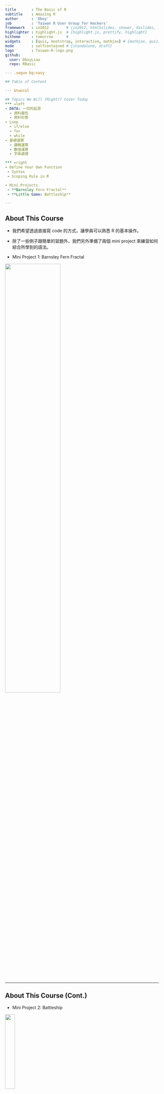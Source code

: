 ```yaml
---
title       : The Basic of R
subtitle    : Amazing R
author      : 'Dboy'
job         : 'Taiwan R User Group for Hackers'
framework   : io2012        # {io2012, html5slides, shower, dzslides, ...}
highlighter : highlight.js  # {highlight.js, prettify, highlight}
hitheme     : tomorrow      # 
widgets     : [quiz, bootstrap, interactive, mathjax] # {mathjax, quiz, bootstrap}
mode        : selfcontained # {standalone, draft}
logo        : Taiwan-R-logo.png
github:
  user: DboyLiao
  repo: RBasic

--- .segue bg:navy

## Table of Content

--- &twocol

## Topics We Will (Might?) Cover Today
*** =left
- DATA: 一切的起源
  - 資料屬性
  - 資料形態
- Loop
  - if/else
  - for
  - while
- 基礎運算
  - 邏輯運算
  - 數值運算
  - 字串處理

*** =right
- Define Your Own Function
 - Syntex
 - Scoping Rule in R

- Mini Projects
 - **Barnsley Fern Fractal**
 - **Little Game: Battleship**

---
```


## About This Course

- 我們希望透過直接寫 code 的方式，讓學員可以熟悉 R 的基本操作。

- 除了一些例子跟簡單的習題外，我們另外準備了兩個 mini project 來練習如何綜合所學到的語法。

- Mini Project 1: Barnsley Fern Fractal

<img src="assets/img/Barnsley.gif" height="60%" width="60%" />

--- 

## About This Course (Cont.)

- Mini Project 2: Battleship

<img src="assets/img/battle_ship.gif" height="25%" width="25%" />

---

## Learning Pace

- 如果你沒什麼程式經驗，那可以跟著講解的進度一步一步來。

- 如果你本身已經有一些程式經驗，只是需要練習語法，強烈建議直接跳到後面去。
> 1. 為達到最大的練習量，兩個 mini project 希望都**不要**使用我們提供之模板。
> 2. 如果碰到什麼問題，基本上往前面找應該都能找到需要的方法。
> 3. Go Go Go!!

---

## Before We Start
It is good to have some handy commands at hands.
- rm() / ls()
  - rm(list = ls()): clear all objects in Global Enviroment.
- getwd() / setwd()
- memory.size() / memory.limit(): This is for **Windows user only**.
- ? : The helper function.
- class()
- names()

--- .segue bg:navy

## Data: Where the Story Begins

--- &twocol

## DATA: 一切的起源
*** =left
以資料屬性來分：
- Character (字串)
- Integer (整數)
- Numeric (雙浮點數 / 實數)
- Logical (邏輯值)
- Complex (複數)

*** =right
以資料形態來分：
- 一般變數
- Vector
- Matrix (Array)
- Factor and Data Frame

---

## 基本賦值語法

```r
(x <- "R is easy to learn!")
(y <- 3)
(z <- pi)
(k <- 1 + (0+2i))
```

```
## [1] "R is easy to learn!"
```

```
## [1] 3
```

```
## [1] 3.142
```

```
## [1] 1+2i
```



---

## Logical


```r
bol1 <- T
bol2 <- TRUE
bol3 <- F
bol1 == bol2
```

[1] TRUE

```r
bol1 & bol2
```

[1] TRUE

```r
bol3 | 4 > 5
```

[1] FALSE


---

## Logical (續)


```r
4 > 2
```

[1] TRUE

```r
1 >= 2
```

[1] FALSE

```r
"Dboy" == "Dboy"
```

[1] TRUE

```r
a <- NA
a == NA  # 要用 is.na(a) 才會回傳 TRUE。(另外還有 is.nan)
```

[1] NA


---

## If Loop

### if / else
Syntex:

    if (condition_1){
        #Do something here....
    } else if (conditon_2){
        #Do something here
    } else {
        #Do something here
    }


Note: **else if** and **else** are optional.

---

## If Loop (Cont.)

Exercise:

1. 定義一個變數 value，並隨意給予一個數值。

2. 寫個 **if**/**else if**/**else** 迴圈:

   1. 若 value > 100 或 < -100，執行 print('Extreme')。
   
   2. 若 value <= 60 且 value >= 40，執行 print('Median')。
   
   3. 其餘狀況，執行 print('Normal')

--- 

## Coding Style for If Loop

以下 2 個片段的 code 是等價的，但我們最推薦第一種寫法。


```r
value <- 5
if (value > 4) {
    print("The value is greater than 4")
} else if (2 < value & value <= 4) {
    print("The value is greater than 2 and no greater than 4.")
} else {
    print("The value is no greater than 2.")
}
```


---

## Coding Style for If Loop (Cont.)

    value <- 5
    {
            if (value > 4)
                    print('The value is greater than 4')
            else if (2 < value & value <= 4)
                    print('The value is greater than 2 and no greater than 4.')
            else
                    print('The value is no greater than 2.')
    }

> 1. 當然，如果你是 Python 的重度愛好者，要寫成這樣我也不反對啦~(攤手)
> 2. 我自己是覺得第一種比較好看!(自以為狀態啟動)
> 3. 特別注意到的是，如果把 { } 去掉，程式會出錯喔!(不一定不能跑，但有可能是錯的)

---

## For Loop

### Syntex:

    for (iterator){
        #Do something here....
    } 

### Example: 土炮 sum()


```r
# 從 1 加到 10
final_result <- 0
for (i in 1:10) {
    final_result <- final_result + i
}
(final_result)
```

```
## [1] 55
```


---

## While Loop

### Syntex:

    while (condition_1){
        #Do something here....
    } 

### Example:


    while (T){
            handsome <- readline('Are you handsome? ')
            if (handsome == 'yes'){
                    print('Really....!?')
            } else {
                    print('Now we are talking.')
                    break
            }
    }


---

## While Loop (Cont.)

<img src="assets/img/while.gif" height="60%" width="60%" />

--- .segue bg:navy

## Vector, Matrix, Factor and Data Frame

---

## **Funtime**

```r
mix_vec1 <- c("a", 2)
mix_vec2 <- c(2, T)
```

猜看看結果會如何?

(c()為 R 中建立向量的內建函式)

> 1. [1] "a" "2"
> 2. [1] 2 1
> 3. Why??

---

## Vector

- c(): concatenation function

- 範例：


```r
vec1 <- c(1, 2, 3)
vec2 <- c("a", "b", "c")
```


- vector 中所有元素都必須是同一種資料屬性。

- Named Vector:


```r
Bob <- c(age = 27, height = 187, weight = 80)
Bob
```

```
##    age height weight 
##     27    187     80
```


---

## Relating Methods (Vector)
- length(): 
  - 語法: **length(my_vec)**
  - 傳回 my_vect 的長度
- +, -, *, /:
  - 語法: **my_vec + other_vec**
  - 注意: R 中所有運算皆向量化。(element by element operation)
- names():
 - 語法: **names(my_vec)**
 - 傳回 my_vec 各維度的名字。
- []:
 - 語法: **my_vec[index]**
 - 傳回 my_vec 的第 index 個元素。


---

## Examples


```r
vec1 <- c(1, 2, 3)
vec2 <- c(4, 5, 6)
vec1 + vec2
vec1 - vec2
vec1 * vec2
vec1[1] + vec2[3]
```

```
## [1] 5 7 9
```

```
## [1] -3 -3 -3
```

```
## [1]  4 10 18
```

```
## [1] 7
```


---

## Examples (Cont.)


```r
names(Bob)
Bob["age"]  # reference by name.
```

```
## [1] "age"    "height" "weight"
```

```
## age 
##  27
```



---

## Matrix

- 語法: **matrix(elements, norw, ncol, by.row = T)**
- 例子: 

```r
My_matrix1 <- matrix(c(1, 2, 3, 4), 2, 2)
My_matrix2 <- matrix(c(1, 2, 3, 4), 2, 2, byrow = T)
My_matrix1
My_matrix2
```

```
##      [,1] [,2]
## [1,]    1    3
## [2,]    2    4
```

```
##      [,1] [,2]
## [1,]    1    2
## [2,]    3    4
```


---

## Basic Operations on Matrix

- **+, -, *, /**
- 例子:

```r
My_matrix1 + My_matrix2
```

```
##      [,1] [,2]
## [1,]    2    5
## [2,]    5    8
```

```r
My_matrix1 * My_matrix2
```

```
##      [,1] [,2]
## [1,]    1    6
## [2,]    6   16
```


---

## Basic Operation on Matrix (Cont.)

- **%*%**: Matrix Mulplication
- **t()**: Transpose
- 例子:

```r
my_vec <- matrix(c(1, 2), ncol = 1)  ## 為什麼不用c()?
My_matrix1 %*% my_vec
```

```
##      [,1]
## [1,]    7
## [2,]   10
```

```r
My_matrix1 %*% t(my_vec)
```

```
## Error: 非調和引數
```


---

## Basic Operation on Matrix (Cont.)

- **dim()**: Dimension
- 例子:

```r
dim(My_matrix1)
```

```
## [1] 2 2
```


> 1. 記得常常確認矩陣的維度。

> 2. 尤其是在做複雜的模型時，維度是個非常好的指標。

> 3. 譬如說 Neural Network 的 back-propagation。


---

## Factor and Data Frame

- R 中有很多內建資料庫，其中包括你不可以不知道的 iris 資料庫。

- 用法也很簡單，只要輸入以下指令：


```r
data(iris)
```



1. 可以把 data frame 想像成以 factor 為直欄堆疊起來的資料形態。

2. names(iris) 將可以看到 iris 所有欄位的名字。

3. 我說他是 factor 疊起來的東西你就信了嗎? Try it yourself!


```r
Species <- iris[, "Species"]
class(Species)  # R 會告訴你他是個 factor。
Species2 <- as.numeric(Species)  # 直接把 factor 轉成 numeric 向量。
Species2
# 你覺得上面這行 code 會跑出什麼呢? 試試看吧!
```


---

## Useful Function for Data Frame

給定一個名叫 data 的 data frame

- names(data): 傳回 data 的所有欄位名稱。

- nrow(data)/ncol(data): 傳回 data 的列 / 行數目。

- head(data, n)/tail(data, n)/View(data)

- which(exp)

- sort/order

- max/min

- rbind/cbind: merge different data frames

---

## Examples: iris


```r
nrow(iris)  # 顯示 iris 的列數
ncol(iris)  # 顯示 iris 的行數
dim(iris)  # 顯示 iris 的行、列數
names(iris)  # 顯示 iris 的欄位名稱
```

```
## [1] 150
```

```
## [1] 5
```

```
## [1] 150   5
```

```
## [1] "Sepal.Length" "Sepal.Width"  "Petal.Length" "Petal.Width" 
## [5] "Species"
```


---

## Examples: iris (Cont.)


```r
head(iris, n = 10)  # 顯示 iris 前 10 筆資料 (預設為 6 筆)
```

```
##    Sepal.Length Sepal.Width Petal.Length Petal.Width Species
## 1           5.1         3.5          1.4         0.2  setosa
## 2           4.9         3.0          1.4         0.2  setosa
## 3           4.7         3.2          1.3         0.2  setosa
## 4           4.6         3.1          1.5         0.2  setosa
## 5           5.0         3.6          1.4         0.2  setosa
## 6           5.4         3.9          1.7         0.4  setosa
## 7           4.6         3.4          1.4         0.3  setosa
## 8           5.0         3.4          1.5         0.2  setosa
## 9           4.4         2.9          1.4         0.2  setosa
## 10          4.9         3.1          1.5         0.1  setosa
```


---

## Examples: iris (Cont.)


```r
tail(iris, n = 10)  # 顯示 iris 後 10 筆資料 (預設為 6 筆)
```

```
##     Sepal.Length Sepal.Width Petal.Length Petal.Width   Species
## 141          6.7         3.1          5.6         2.4 virginica
## 142          6.9         3.1          5.1         2.3 virginica
## 143          5.8         2.7          5.1         1.9 virginica
## 144          6.8         3.2          5.9         2.3 virginica
## 145          6.7         3.3          5.7         2.5 virginica
## 146          6.7         3.0          5.2         2.3 virginica
## 147          6.3         2.5          5.0         1.9 virginica
## 148          6.5         3.0          5.2         2.0 virginica
## 149          6.2         3.4          5.4         2.3 virginica
## 150          5.9         3.0          5.1         1.8 virginica
```


---

## Examples: iris (Cont.)


```r
ind1 <- which(iris[, "Sepal.Length"] >= 6.5 & iris[, "Species"] == "virginica")
class(ind1)
iris1 <- iris[ind1, ]
head(iris1)
```

```
## [1] "integer"
```

```
##     Sepal.Length Sepal.Width Petal.Length Petal.Width   Species
## 103          7.1         3.0          5.9         2.1 virginica
## 105          6.5         3.0          5.8         2.2 virginica
## 106          7.6         3.0          6.6         2.1 virginica
## 108          7.3         2.9          6.3         1.8 virginica
## 109          6.7         2.5          5.8         1.8 virginica
## 110          7.2         3.6          6.1         2.5 virginica
```


---

## Examples: iris (Cont.)


```r
ind2 <- which(iris[, "Sepal.Length"] < 5.8 & iris[, "Species"] == "setosa")
iris2 <- iris[ind2, ]
head(iris2)
```

```
##   Sepal.Length Sepal.Width Petal.Length Petal.Width Species
## 1          5.1         3.5          1.4         0.2  setosa
## 2          4.9         3.0          1.4         0.2  setosa
## 3          4.7         3.2          1.3         0.2  setosa
## 4          4.6         3.1          1.5         0.2  setosa
## 5          5.0         3.6          1.4         0.2  setosa
## 6          5.4         3.9          1.7         0.4  setosa
```


---

## Examples: iris (Cont.)


```r
iris3 <- rbind(iris1, iris2)
head(iris3)
```

```
##     Sepal.Length Sepal.Width Petal.Length Petal.Width   Species
## 103          7.1         3.0          5.9         2.1 virginica
## 105          6.5         3.0          5.8         2.2 virginica
## 106          7.6         3.0          6.6         2.1 virginica
## 108          7.3         2.9          6.3         1.8 virginica
## 109          6.7         2.5          5.8         1.8 virginica
## 110          7.2         3.6          6.1         2.5 virginica
```


---

## Examples: iris (Cont.)


```r
iris4 <- cbind(iris1[1:10, ], iris2[1:10, ])
head(iris4)  # View(iris4)
```

```
##     Sepal.Length Sepal.Width Petal.Length Petal.Width   Species
## 103          7.1         3.0          5.9         2.1 virginica
## 105          6.5         3.0          5.8         2.2 virginica
## 106          7.6         3.0          6.6         2.1 virginica
## 108          7.3         2.9          6.3         1.8 virginica
## 109          6.7         2.5          5.8         1.8 virginica
## 110          7.2         3.6          6.1         2.5 virginica
##     Sepal.Length Sepal.Width Petal.Length Petal.Width Species
## 103          5.1         3.5          1.4         0.2  setosa
## 105          4.9         3.0          1.4         0.2  setosa
## 106          4.7         3.2          1.3         0.2  setosa
## 108          4.6         3.1          1.5         0.2  setosa
## 109          5.0         3.6          1.4         0.2  setosa
## 110          5.4         3.9          1.7         0.4  setosa
```


---

## Examples: iris (Cont.)


```r
sort(iris[1:30, 2])
ind5 <- order(iris[, "Sepal.Length"], iris[, "Petal.Length"])
ind5[1:20]
class(ind5)
iris5 <- iris[ind5, ]
```

```
##  [1] 2.9 3.0 3.0 3.0 3.0 3.1 3.1 3.2 3.2 3.3 3.4 3.4 3.4 3.4 3.4 3.4 3.4
## [18] 3.5 3.5 3.5 3.6 3.6 3.7 3.7 3.8 3.8 3.9 3.9 4.0 4.4
```

```
##  [1] 14 39 43  9 42 23  7 48  4  3 30 13 46 12 31 25  2 38 10 35
```

```
## [1] "integer"
```


---

## Examples: iris (Cont.)


```r
head(iris5)
```

```
##    Sepal.Length Sepal.Width Petal.Length Petal.Width Species
## 14          4.3         3.0          1.1         0.1  setosa
## 39          4.4         3.0          1.3         0.2  setosa
## 43          4.4         3.2          1.3         0.2  setosa
## 9           4.4         2.9          1.4         0.2  setosa
## 42          4.5         2.3          1.3         0.3  setosa
## 23          4.6         3.6          1.0         0.2  setosa
```


---

## Play With It And You Will Master It!

我們用 cars 資料庫來練習!


```r
data(cars)
```


Exercises:

1. 顯示 cars 前 20 筆資料。
2. 將 speed > 19 的資料另外儲存成 car_fast。
3. 將 speed < 12 的資料另外儲存成 car_slow。
4. 將 car_fast 與 car_slow 合併成 car_extreme。
5. 將 car 先依 speed 再依 dist 排序。(Hint: order)

---

## Play With It And You Will Master It!

我們用 cars 資料庫來練習!


```r
data(cars)
```


Exercises:

1. 顯示 cars 前 20 筆資料。
2. 將 speed > 19 的資料另外儲存成 car_fast。
3. 將 speed < 12 的資料另外儲存成 car_slow。
4. 將 car_fast 與 car_slow 合併成 car_extreme。
5. 將 car 先依 speed 再依 dist 排序。(Hint: order)


`更多進階技巧敬請期待 ETL 教學課程。`

--- .segue bg:navy

## Mini Project 1: Barnsley Fern Fractal

---

## Mini Project 1: Barnsley Fern Fractal

- 起始點:
<img src="assets/img/Barnsley_Fern_0.png" height="11.5%" width="11.5%"/>

- With 5% probability:
<img src="assets/img/Barnsley_Fern_1.png" height="25%" width="25%"/>

- With 81% probability:
<img src="assets/img/Barnsley_Fern_2.png" height="42.5%" width="42.5%"/>

- With 7% probability:
<img src="assets/img/Barnsley_Fern_3.png" height="42.5%" width="42.5%"/>

- With 7% probability:
<img src="assets/img/Barnsley_Fern_4.png" height="42.5%" width="42.5%"/>


---

## Barnsley Fern Fractal

- 依此規則迭代出 10000 點，再把這些點畫成圖。

- 只要用我們有學過的 for 迴圈和矩陣運算就可以做到這件事。

- 你應該會看到:

<img src="assets/img/Barnsley_Fern.png" height="70%" width="70%" />

---

## Barnsley Fern Fractal: Tips

- 可以把迭代出來的點用一個 data.frame 存起來。(例如說存成 coor )

- 最後用 plot(x = coor[, 2], y = coor[, 1], plt = c(0, 10, -5, 5), cex = 0.1, asp = 1) 把它畫出來。

- 這些參數不懂沒關係，它們的唯一功能就只是讓圖變漂亮而已。(很多我也是 Google 來的XD)

---

## Barnsley Fern Fractal: Tips

- 可以把迭代出來的點用一個 data.frame 存起來。(例如說存成 coor )

- 最後用 plot(x = coor[, 2], y = coor[, 1], plt = c(0, 10, -5, 5), cex = 0.1, asp = 1) 把它畫出來。

- 這些參數不懂沒關係，它們的唯一功能就只是讓圖變漂亮而已。(很多我也是 Google 來的XD)

- `敬請期待 Data Visualization 教學課程。(ggplot2 ROCKS!!)`


---

## Barnsley Fern Fractal: Tips

- 可以把迭代出來的點用一個 data.frame 存起來。(例如說存成 coor )

- 最後用 plot(x = coor[, 2], y = coor[, 1], plt = c(0, 10, -5, 5), cex = 0.1, asp = 1) 把它畫出來。

- 這些參數不懂沒關係，它們的唯一功能就只是讓圖變漂亮而已。(很多我也是 Google 來的XD)

- `敬請期待 Data Visualization 教學課程。(ggplot2 ROCKS!!)`

- [Template](https://dl.dropboxusercontent.com/u/5487490/RBasic/Barnsley_Fern_template.R)


---

## Barnsley Fern Fractal 程式範例

    iter = 10000
    p = runif(iter)
    coord = matrix(c(0, 0), ncol = 1)
    df = rbind(data.frame(), t(coord))
    for (i in 1:iter) {
            if (p[i] <= 0.05) {
                    m = matrix(c(0, 0, 0, 0.16), nrow = 2, ncol = 2)
                    const = matrix(c(0, 0), ncol = 1)
            } else if (p[i] > 0.05 && p[i] <= 0.86) {
                    m = matrix(c(0.85, -0.04, 0.04, 0.85), nrow = 2, ncol = 2)
                    const = matrix(c(0, 1.6), ncol = 1)
            } else if (p[i] > 0.86 && p[i] <= 0.93) {
                    m = matrix(c(0.2, 0.23, -0.26, 0.22), nrow = 2, ncol = 2)
                    const = matrix(c(0, 1.6), ncol = 1)
                    

---

## Barnsley Fern Fractal程式範例 (續)

            } else {
                    m = matrix(c(-0.15, 0.26, 0.28, 0.24), nrow = 2, ncol = 2)
                    const = matrix(c(0, 0.44), ncol = 1)
            }
            coord = m %*% coord + const
            df = rbind(df, t(coord))
    }

    plot(x = df[, 2], y = df[, 1], plt = c(0, 10, -5, 5), cex = 0.1, asp = 1)


---

## List

- list 是非常方便好用的資料形態。尤其是需儲存不同類型資料的時候，特別好用。

- Vector, Matrix, Data Frame and List.

- 還記得剛剛提過的優先順序嗎？
 - c(1, '2')
 - c(1, T)

- 比較：
 - list(1, '2')
 - list(1, T)

---

## List: Examples


```r
Bob <- list(age = 27, weight = 80, favorite_data_name = "iris", favorite_data = iris)
(age1 <- Bob[1])
class(age1)
(age2 <- Bob[[1]])
class(age2)
```

```
## $age
## [1] 27
```

```
## [1] "list"
```

```
## [1] 27
```

```
## [1] "numeric"
```


---

## List: Examples (Cont.)


```r
(Age_and_DataName <- Bob[c(1, 3)])
head(Bob[["favorite_data"]])
```

```
## $age
## [1] 27
## 
## $favorite_data_name
## [1] "iris"
```

```
##   Sepal.Length Sepal.Width Petal.Length Petal.Width Species
## 1          5.1         3.5          1.4         0.2  setosa
## 2          4.9         3.0          1.4         0.2  setosa
## 3          4.7         3.2          1.3         0.2  setosa
## 4          4.6         3.1          1.5         0.2  setosa
## 5          5.0         3.6          1.4         0.2  setosa
## 6          5.4         3.9          1.7         0.4  setosa
```



---

## Play With List

### `Warmup for Battleship Mini Project: Drawing the Map`


```r
map = list(c("O", "O", "O", "O", "O"), c("O", "O", "O", "O", "O"), c("O", "O", 
    "O", "O", "O"), c("O", "O", "O", "O", "O"), c("O", "O", "O", "O", "O"))
for (i in 1:length(map)) {
    print(map[[i]])
}
```

```
## [1] "O" "O" "O" "O" "O"
## [1] "O" "O" "O" "O" "O"
## [1] "O" "O" "O" "O" "O"
## [1] "O" "O" "O" "O" "O"
## [1] "O" "O" "O" "O" "O"
```



---

## User-Defined Function

### `Syntex`


```r
my_function <- function(arg1, arg2, ...) {
    # do something here
    
    # return the result. (optional)
}
```


> 1. 如果在最後沒有 return() ，R 會自動回傳**最後一次運算**的結果。
> 2. 強烈建議習慣性寫上 return()。

---

## Example

### `把剛剛土炮的 sum 包起來!`


```r
my_sum <- function(lst) {
    final_result <- 0
    for (num in lst) {
        final_result <- final_result + num
    }
    return(final_result)
}
numbers <- c(1, 2, 5, 6, 8, 33)
my_sum(numbers)
```

```
## [1] 55
```


---

## One Last Thing: Global v.s. Local

- Example:


```r
x <- 5
my_fun <- function() {
    x <- 6
    return(x + 1)
}
my_fun()
print(x)
```


- 大家來 Try Try See 吧!

--- .segue bg:navy

## Mini project 2: Battleship


---

## Mini project 2: Battleship

    battleship(10)
    [1] "O" "O" "O" "O" "O"
    [1] "O" "O" "O" "O" "O"
    [1] "O" "O" "O" "O" "O"
    [1] "O" "O" "O" "O" "O"
    [1] "O" "O" "O" "O" "O"
    Guess the x:1
    Guess the y:1
    [1] "X" "O" "O" "O" "O"
    [1] "O" "O" "O" "O" "O"
    [1] "O" "O" "O" "O" "O"
    [1] "O" "O" "O" "O" "O"
    [1] "O" "O" "O" "O" "O"
    [1] "You miss."

---

## Battleship: Tips
`接下來我們將一步步指導該如何造出這個 battleship()。`

- 首先由電腦決定一個座標。

- 定義一個 list 變數 map 如下

```r
map = list(c("O", "O", "O", "O", "O"), c("O", "O", "O", "O", "O"), c("O", "O", 
    "O", "O", "O"), c("O", "O", "O", "O", "O"), c("O", "O", "O", "O", "O"))
```


-  用一個 for 迴圈把 map 中的每一個項目 print 出來。(看看它會長啥樣子吧!)

- 定義一個變數 tr 並給予初始值 0 。(此變數將用於記錄玩家已經試過幾次)

- 用一個 while 迴圈來判斷 tr 是否超過可嘗試次數。如果沒有，更新 map 並顯示適當訊息。若已超過， break 當前迴圈。


---

## Battleship: Tips
`接下來我們將一步步指導該如何造出這個 battleship()。`

- 首先由電腦決定一個座標。

- 定義一個 list 變數 map 如下

```r
map = list(c("O", "O", "O", "O", "O"), c("O", "O", "O", "O", "O"), c("O", "O", 
    "O", "O", "O"), c("O", "O", "O", "O", "O"), c("O", "O", "O", "O", "O"))
```


-  用一個 for 迴圈把 map 中的每一個項目 print 出來。(看看它會長啥樣子吧!)

- 定義一個變數 tr 並給予初始值 0 。(此變數將用於記錄玩家已經試過幾次)

- 用一個 while 迴圈來判斷 tr 是否超過可嘗試次數。如果沒有，更新 map 並顯示適當訊息。若已超過， break 當前迴圈。

- [Template](https://dl.dropboxusercontent.com/u/5487490/RBasic/battleship_template.R)

---

## Some Function You Might Need

- readline(msg)

```r
readline("Are you a girl?")  # readline() 會把輸入的資料存成字串。
```


- sample.int(x, size)

```r
sample.int(5, 1)  # 從 1~5 中隨機抽取 1 個數字。
```

```
## [1] 1
```


- cat(): 簡單版的 print 。

```r
cat("I love R!")
```

```
## I love R!
```


---

## Battleship 成品範例

    battleship <- function(num_guess = 5, cheat = F){
            ship_x <- sample.int(5, size = 1)
            ship_y <- sample.int(5, size = 1)
            if (cheat){
                    print(ship_x)
                    print(ship_y)
            }
            map =list(c('O', 'O', 'O', 'O', 'O'),
                      c('O', 'O', 'O', 'O', 'O'),
                      c('O', 'O', 'O', 'O', 'O'),
                      c('O', 'O', 'O', 'O', 'O'),
                      c('O', 'O', 'O', 'O', 'O'))
            for (r in map){
                    print(r)
            }
            tr <- 0

---

## Battleship 成品範例 (續)

        while (tr < num_guess){
                    x <- as.numeric(readline('Guess the x:'))
                    y <- as.numeric(readline('Guess the y:'))
                    if (x <= 5 && y <= 5 && x > 0 && y > 0){ 
                            map[[y]][x] <- 'X'
                            for (r in map){
                                    print(r)
                            }
                            if (x == ship_x & y == ship_y){
                                    cat('Oh NO~~~You shrink my boat!!')
                                    break
                            } else{
                                    cat('You miss.')
                                    tr <- tr + 1
                            }

---

## Battleship 成品範例 (續)

                            if (tr >= num_guess){
                                    cat('You loss.')
                            }
                    } else {
                            cat('Invalid x or y coordinate.')
                    }
            }
        
    }

---

## Battleship Mini Project 小檢討

1. 在開始 coding 之前，最好先用一張小紙條寫好: 我要做什麼?

2. 把大問題拆成小問題逐一解決，再組合起來。
  1. 以 battleship() 來說，它可以先被分解成兩個迴圈。一個 for 迴圈用來於螢幕顯示初始 map 長什麼樣子，一個 while 迴圈用以判斷遊戲是否繼續。
  
  2. 而 while 迴圈又可以進一步分解成兩個部分。第一部分用以於螢幕顯示現在的 map 長什麼樣子，第二部分則會根據玩家輸入的坐標更新 map ，並於螢幕顯示適當訊息。
  
3. 全部組合起來。

4. 新功能: 當新功能進來時，該思考應該在上面的小問題的哪個位置插入適當的程式碼。(判斷玩家重複炸了同一地點?無效的坐標?)

5. 大問題 -> 小問題s -> 大問題


--- .segue bg:orange

## Thanks for Your Attention!

